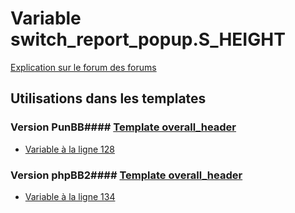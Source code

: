 # Variable switch_report_popup.S_HEIGHT
[Explication sur le forum des forums](http://forum.forumactif.com/t294113-listing-des-variables#switch_report_popup.S_HEIGHT)
## Utilisations dans les templates
### Version PunBB#### [Template overall_header](punbb/overall_header.md)
* [Variable à la ligne 128](../punbb/overall_header.tpl#L128)
### Version phpBB2#### [Template overall_header](subsilver/overall_header.md)
* [Variable à la ligne 134](../subsilver/overall_header.tpl#L134)
